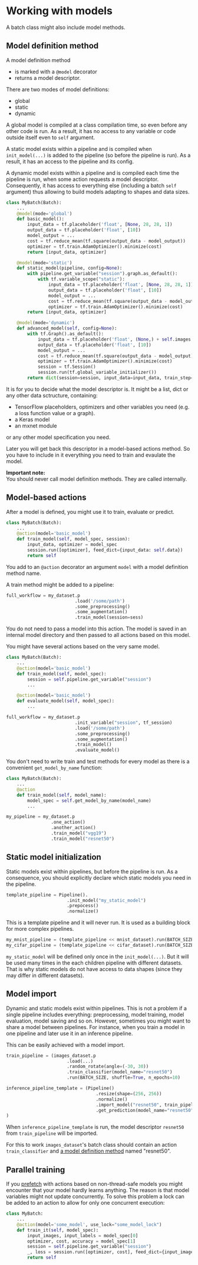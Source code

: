 # Working with models

A batch class might also include model methods.

## Model definition method
A model definition method
- is marked with a `@model` decorator
- returns a model descriptor.

There are two modes of model definitions:
- global
- static
- dynamic

A global model is compiled at a class compilation time, so even before any other code is run.
As a result, it has no access to any variable or code outside itself even to `self` argument.

A static model exists within a pipeline and is compiled when `init_model(...)` is added to the pipeline (so before the pipeline is run).
As a result, it has an access to the pipeline and its config.

A dynamic model exists within a pipeline and is compiled each time the pipeline is run, when some action requests a model descriptor.
Consequently, it has access to everything else (including a batch `self` argument) thus allowing to build models adapting to shapes and data sizes.

```python
class MyBatch(Batch):
    ...
    @model(mode='global')
    def basic_model():
        input_data = tf.placeholder('float', [None, 28, 28, 1])
        output_data = tf.placeholder('float', [10])
        model_output = ...
        cost = tf.reduce_mean(tf.square(output_data - model_output))
        optimizer = tf.train.AdamOptimizer().minimize(cost)
        return [input_data, optimizer]

    @model(mode='static')
    def static_model(pipeline, config=None):
        with pipeline.get_variable("session").graph.as_default():
            with tf.variable_scope("static"):
                input_data = tf.placeholder('float', [None, 28, 28, 1])
                output_data = tf.placeholder('float', [10])
                model_output = ...
                cost = tf.reduce_mean(tf.square(output_data - model_output))
                optimizer = tf.train.AdamOptimizer().minimize(cost)
        return [input_data, optimizer]

    @model(mode='dynamic')
    def advanced_model(self, config=None):
        with tf.Graph().as_default():
            input_data = tf.placeholder('float', (None,) + self.images.shape])
            output_data = tf.placeholder('float', [10])
            model_output = ...
            cost = tf.reduce_mean(tf.square(output_data - model_output))
            optimizer = tf.train.AdamOptimizer().minimize(cost)
            session = tf.Session()
            session.run(tf.global_variable_initializer())
        return dict(session=session, input_data=input_data, train_step=optimizer)
```
It is for you to decide what the model descriptor is. It might be a list, dict or any other data sctructure, containing:
- TensorFlow placeholders, optimizers and other variables you need (e.g. a loss function value or a graph).
- a Keras model
- an mxnet module

or any other model specification you need.


Later you will get back this descriptor in a model-based actions method. So you have to include in it everything you need to train and evaulate the model.

**Important note:**  
You should never call model definition methods. They are called internally.

## Model-based actions
After a model is defined, you might use it to train, evaluate or predict.

```python
class MyBatch(Batch):
    ...
    @action(model='basic_model')
    def train_model(self, model_spec, session):
        input_data, optimizer = model_spec
        session.run([optimizer], feed_dict={input_data: self.data})
        return self
```
You add to an `@action` decorator an argument `model` with a model definition method name.

A train method might be added to a pipeline:
```python
full_workflow = my_dataset.p
                          .load('/some/path')
                          .some_preprocessing()
                          .some_augmentation()
                          .train_model(session=sess)
```
You do not need to pass a model into this action. The model is saved in an internal model directory and then passed to all actions based on this model.

You might have several actions based on the very same model.
```python
class MyBatch(Batch):
    ...
    @action(model='basic_model')
    def train_model(self, model_spec):
        session = self.pipeline.get_variable("session")
        ...

    @action(model='basic_model')
    def evaluate_model(self, model_spec):
        ...

full_workflow = my_dataset.p
                          .init_variable("session", tf_session)
                          .load('/some/path')
                          .some_preprocessing()
                          .some_augmentation()
                          .train_model()
                          .evaluate_model()
```

You don't need to write train and test methods for every model as there is a convenient `get_model_by_name` function:
```python
class MyBatch(Batch):
    ...
    @action
    def train_model(self, model_name):
        model_spec = self.get_model_by_name(model_name)
        ...

my_pipeline = my_dataset.p
                 .one_action()
                 .another_action()
                 .train_model("vgg19")
                 .train_model("resnet50")
```

## Static model initialization
Static models exist within pipelines, but before the pipeline is run. As a consequence, you should explicitly declare which static models you need in the pipeline.
```python
template_pipeline = Pipeline().
                       .init_model("my_static_model")
                       .prepocess()
                       .normalize()
```
This is a template pipeline and it will never run. It is used as a building block for more complex pipelines.

```python
my_mnist_pipeline = (template_pipeline << mnist_dataset).run(BATCH_SIZE, n_epochs=10)
my_cifar_pipeline = (template_pipeline << cifar_dataset).run(BATCH_SIZE, n_epochs=10)
```
`my_static_model` will be defined only once in the `init_model(...)`.
But it will be used many times in the each children pipeline with different datasets.
That is why static models do not have access to data shapes (since they may differ in different datasets).


## Model import
Dynamic and static models exist within pipelines. This is not a problem if a single pipeline includes everything: preprocessing, model training, model evaluation, model saving and so on. However, sometimes you might want to share a model between pipelines. For instance, when you train a model in one pipeline and later use it in an inference pipeline.

This can be easily achieved with a model import.

```python
train_pipeline = (images_dataset.p
                       .load(...)
                       .random_rotate(angle=(-30, 30))
                       .train_classifier(model_name="resnet50")
                       .run(BATCH_SIZE, shuffle=True, n_epochs=10)

inference_pipeline_template = (Pipeline()
                                  .resize(shape=(256, 256))
                                  .normalize()
                                  .import_model("resnet50", train_pipeline)
                                  .get_prediction(model_name="resnet50")
)
```
When `inference_pipeline_template` is run, the model descriptor `resnet50` from `train_pipeline` will be imported.

For this to work `images_dataset`'s batch class should contain an action `train_classifier` and [a model definition method](#model-definition-method) named "resnet50".


## Parallel training
If you [prefetch](prefetch.md) with actions based on non-thread-safe models you might encounter that your model hardly learns anything. The reason is that model variables might not update concurrently. To solve this problem a lock can be added to an action to allow for only one concurrent execution:
```python
class MyBatch:
    ...
    @action(model='some_model', use_lock="some_model_lock")
    def train_it(self, model_spec):
        input_images, input_labels = model_spec[0]
        optimizer, cost, accuracy = model_spec[1]
        session = self.pipeline.get_variable("session")
        _, loss = session.run([optimizer, cost], feed_dict={input_images: self.images, input_labels: self.labels})
        return self
```
